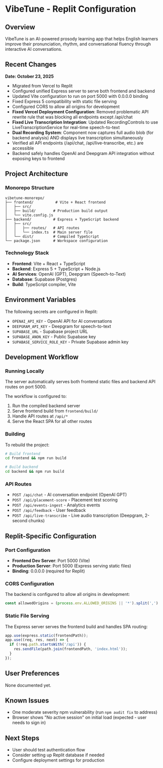 # VibeTune - Replit Configuration

## Overview
VibeTune is an AI-powered prosody learning app that helps English learners improve their pronunciation, rhythm, and conversational fluency through interactive AI conversations.

## Recent Changes
**Date: October 23, 2025**
- Migrated from Vercel to Replit
- Configured unified Express server to serve both frontend and backend
- Updated Vite configuration to run on port 5000 with 0.0.0.0 binding
- Fixed Express 5 compatibility with static file serving
- Configured CORS to allow all origins for development
- **Fixed Vercel Deployment Configuration**: Removed problematic API rewrite rule that was blocking all endpoints except /api/chat
- **Fixed Live Transcription Integration**: Updated RecordingControls to use LiveTranscriptionService for real-time speech-to-text
- **Dual Recording System**: Component now captures full audio blob (for backend analysis) AND displays live transcription simultaneously
- Verified all API endpoints (/api/chat, /api/live-transcribe, etc.) are accessible
- Backend safely handles OpenAI and Deepgram API integration without exposing keys to frontend

## Project Architecture

### Monorepo Structure
```
vibetune-monorepo/
├── frontend/          # Vite + React frontend
│   ├── src/
│   ├── build/        # Production build output
│   └── vite.config.js
├── backend/          # Express + TypeScript backend
│   ├── src/
│   │   ├── routes/   # API routes
│   │   └── index.ts  # Main server file
│   └── dist/         # Compiled TypeScript
└── package.json      # Workspace configuration
```

### Technology Stack
- **Frontend**: Vite + React + TypeScript
- **Backend**: Express 5 + TypeScript + Node.js
- **AI Services**: OpenAI (GPT), Deepgram (Speech-to-Text)
- **Database**: Supabase (Postgres)
- **Build**: TypeScript compiler, Vite

## Environment Variables
The following secrets are configured in Replit:
- `OPENAI_API_KEY` - OpenAI API for AI conversations
- `DEEPGRAM_API_KEY` - Deepgram for speech-to-text
- `SUPABASE_URL` - Supabase project URL
- `SUPABASE_ANON_KEY` - Public Supabase key
- `SUPABASE_SERVICE_ROLE_KEY` - Private Supabase admin key

## Development Workflow

### Running Locally
The server automatically serves both frontend static files and backend API routes on port 5000.

The workflow is configured to:
1. Run the compiled backend server
2. Serve frontend build from `frontend/build/`
3. Handle API routes at `/api/*`
4. Serve the React SPA for all other routes

### Building
To rebuild the project:
```bash
# Build frontend
cd frontend && npm run build

# Build backend
cd backend && npm run build
```

### API Routes
- `POST /api/chat` - AI conversation endpoint (OpenAI GPT)
- `POST /api/placement-score` - Placement test scoring
- `POST /api/events-ingest` - Analytics events
- `POST /api/feedback` - User feedback
- `POST /api/live-transcribe` - Live audio transcription (Deepgram, 2-second chunks)

## Replit-Specific Configuration

### Port Configuration
- **Frontend Dev Server**: Port 5000 (Vite)
- **Production Server**: Port 5000 (Express serving static files)
- **Binding**: 0.0.0.0 (required for Replit)

### CORS Configuration
The backend is configured to allow all origins in development:
```typescript
const allowedOrigins = (process.env.ALLOWED_ORIGINS || '*').split(',')
```

### Static File Serving
The Express server serves the frontend build and handles SPA routing:
```typescript
app.use(express.static(frontendPath));
app.use((req, res, next) => {
  if (!req.path.startsWith('/api')) {
    res.sendFile(path.join(frontendPath, 'index.html'));
  }
});
```

## User Preferences
None documented yet.

## Known Issues
- One moderate severity npm vulnerability (run `npm audit fix` to address)
- Browser shows "No active session" on initial load (expected - user needs to sign in)

## Next Steps
- User should test authentication flow
- Consider setting up Replit database if needed
- Configure deployment settings for production
